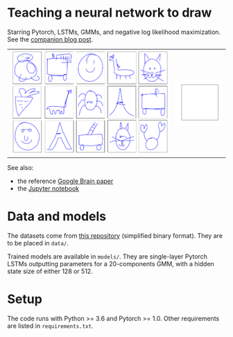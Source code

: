 # Teaching a neural network to draw

Starring Pytorch, LSTMs, GMMs, and negative log likelihood maximization.
See the [companion blog post](http://quentin-auge.github.io/2019/04/21/teaching-a-neural-network-to-draw.html). 

<table style="border-collapse: collapse;">
    <tr>
      <td valign="middle"><img src="images/mixed.png" /></td>
      <td valign="middle"><img src="images/penguin.gif" /></td>
    </tr>
</table>

See also:
 * the reference [Google Brain paper](https://arxiv.org/abs/1704.03477)
 * the [Jupyter notebook](unconditional.ipynb)

# Data and models

The datasets come from [this repository](https://github.com/googlecreativelab/quickdraw-dataset) (simplified binary format).
They are to be placed in `data/`.

Trained models are available in `models/`. They are single-layer
Pytorch LSTMs outputting parameters for a 20-components GMM, with a
hidden state size of either 128 or 512.

# Setup

The code runs with Python >= 3.6 and Pytorch >= 1.0. Other requirements are listed in `requirements.txt`.
